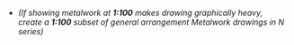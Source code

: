 - _(If showing metalwork at **1:100** makes drawing graphically heavy, create a **1:100** subset of general arrangement Metalwork drawings in N series)_